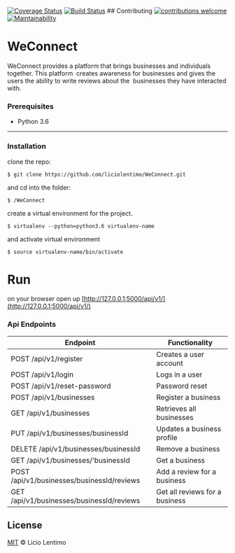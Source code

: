 [![Coverage Status](https://coveralls.io/repos/github/liciolentimo/WeConnect/badge.svg?branch=challenge2)](https://coveralls.io/github/liciolentimo/WeConnect?branch=challenge2) [![Build Status](https://travis-ci.org/liciolentimo/WeConnect.svg?branch=challenge2)](https://travis-ci.org/liciolentimo/WeConnect) ## Contributing [![contributions welcome](https://img.shields.io/badge/contributions-welcome-brightgreen.svg?style=flat)](https://github.com/dwyl/esta/issues) [![Maintainability](https://api.codeclimate.com/v1/badges/508fbf0db10ca4595828/maintainability)](https://codeclimate.com/github/liciolentimo/WeConnect/maintainability)

# WeConnect
WeConnect provides a platform that brings businesses and individuals together. This platform  creates awareness for businesses and gives the users the ability to write reviews about the  businesses they have interacted with.
### Prerequisites

* Python 3.6
____

### Installation

clone the repo:
```
$ git clone https://github.com/liciolentimo/WeConnect.git
```
and cd into the folder:
```
$ /WeConnect
```
create a virtual environment for the project.
```
$ virtualenv --python=python3.6 virtualenv-name
```
and activate virtual environment
```
$ source virtualenv-name/bin/activate
```
# Run
on your browser open up [http://127.0.0.1:5000/api/v1/](http://127.0.0.1:5000/api/v1/)
### Api Endpoints

| Endpoint | Functionality |
| -------- | ------------- |
| POST /api/v1/register | Creates a user account |
| POST /api/v1/login | Logs in a user |
| POST /api/v1/reset-password  | Password reset |
| POST /api/v1/businesses | Register a business |
| GET /api/v1/businesses  | Retrieves all businesses |
| PUT /api/v1/businesses/businessId | Updates a business profile |
| DELETE /api/v1/businesses/businessId | Remove a business |
| GET /api/v1/businesses/'businessId | Get a business |
| POST /api/v1/businesses/businessId/reviews | Add a review for a business |
| GET /api/v1/businesses/businessId/reviews | Get all reviews for a business |

## License

[MIT](LICENSE) © Licio Lentimo
